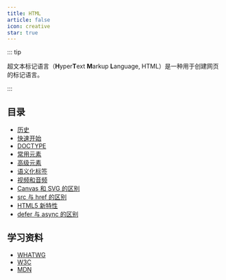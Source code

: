 ```yaml
---
title: HTML
article: false
icon: creative
star: true
---
```


::: tip

超文本标记语言（**H**yper**T**ext **M**arkup **L**anguage, HTML）是一种用于创建网页的标记语言。

:::

## 目录

- [历史](001-html-history.md)
- [快速开始](002-quick-start.md)
- [DOCTYPE](003-doctype.md)
- [常用元素](004-common-element.md)
- [高级元素](005-advanced-element.md)
- [语义化标签](006-semantically-meaningful-tags.md)
- [视频和音频](007-media-tag.md)
- [Canvas 和 SVG 的区别](008-canvas-svg.md)
- [src 与 href 的区别](./009-src-vs-href.md)
- [HTML5 新特性](./010-html5.md)
- [defer 与 async 的区别](./011-defer-vs-async.md)

## 学习资料

- [WHATWG](https://html.spec.whatwg.org)
- [W3C](https://www.w3.org/)
- [MDN](https://developer.mozilla.org/zh-CN/docs/learn/HTML)

